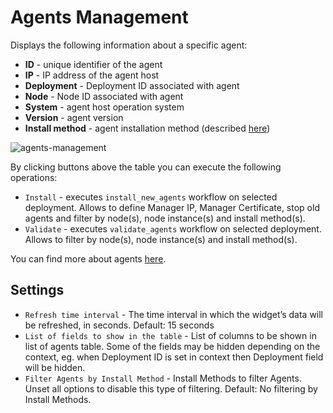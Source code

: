 # Agents Management
Displays the following information about a specific agent:

* **ID** - unique identifier of the agent
* **IP** - IP address of the agent host
* **Deployment** - Deployment ID associated with agent
* **Node** - Node ID associated with agent
* **System** - agent host operation system
* **Version** - agent version
* **Install method** - agent installation method (described [here](/install_maintain/agents/installation))

![agents-management]( /images/ui/widgets/agents-management.png )

By clicking buttons above the table you can execute the following operations:

* `Install` - executes `install_new_agents` workflow on selected deployment. Allows to define Manager IP, Manager Certificate, stop old agents and filter by node(s), node instance(s) and install method(s).  
* `Validate` - executes `validate_agents` workflow on selected deployment. Allows to filter by node(s), node instance(s) and install method(s).

You can find more about agents [here](/install_maintain/agents/index.html).


## Settings

* `Refresh time interval` - The time interval in which the widget’s data will be refreshed, in seconds. Default: 15 seconds
* `List of fields to show in the table` - List of columns to be shown in list of agents table. Some of the fields may be hidden depending on the context, eg. when Deployment ID is set in context then Deployment field will be hidden.
* `Filter Agents by Install Method` - Install Methods to filter Agents. Unset all options to disable this type of filtering. Default: No filtering by Install Methods.
